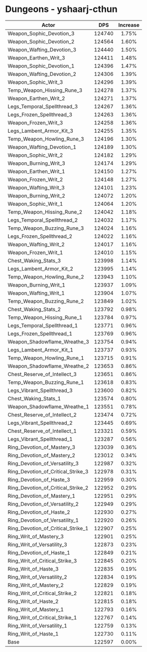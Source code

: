 # Dungeons - yshaarj-cthun
| Actor | DPS | Increase |
|---|:---:|:---:|
|Weapon_Sophic_Devotion_3|124740|1.75%|
|Weapon_Sophic_Devotion_2|124564|1.60%|
|Weapon_Wafting_Devotion_3|124440|1.50%|
|Weapon_Earthen_Writ_3|124411|1.48%|
|Weapon_Sophic_Devotion_1|124396|1.47%|
|Weapon_Wafting_Devotion_2|124306|1.39%|
|Weapon_Sophic_Writ_3|124296|1.39%|
|Temp_Weapon_Hissing_Rune_3|124278|1.37%|
|Weapon_Earthen_Writ_2|124271|1.37%|
|Legs_Temporal_Spellthread_3|124267|1.36%|
|Legs_Frozen_Spellthread_3|124263|1.36%|
|Weapon_Frozen_Writ_3|124258|1.36%|
|Legs_Lambent_Armor_Kit_3|124255|1.35%|
|Temp_Weapon_Howling_Rune_3|124196|1.30%|
|Weapon_Wafting_Devotion_1|124189|1.30%|
|Weapon_Sophic_Writ_2|124182|1.29%|
|Weapon_Burning_Writ_3|124174|1.29%|
|Weapon_Earthen_Writ_1|124150|1.27%|
|Weapon_Frozen_Writ_2|124148|1.27%|
|Weapon_Wafting_Writ_3|124101|1.23%|
|Weapon_Burning_Writ_2|124072|1.20%|
|Weapon_Sophic_Writ_1|124064|1.20%|
|Temp_Weapon_Hissing_Rune_2|124042|1.18%|
|Legs_Temporal_Spellthread_2|124032|1.17%|
|Temp_Weapon_Buzzing_Rune_3|124024|1.16%|
|Legs_Frozen_Spellthread_2|124022|1.16%|
|Weapon_Wafting_Writ_2|124017|1.16%|
|Weapon_Frozen_Writ_1|124010|1.15%|
|Chest_Waking_Stats_3|123998|1.14%|
|Legs_Lambent_Armor_Kit_2|123995|1.14%|
|Temp_Weapon_Howling_Rune_2|123943|1.10%|
|Weapon_Burning_Writ_1|123937|1.09%|
|Weapon_Wafting_Writ_1|123904|1.07%|
|Temp_Weapon_Buzzing_Rune_2|123849|1.02%|
|Chest_Waking_Stats_2|123792|0.98%|
|Temp_Weapon_Hissing_Rune_1|123784|0.97%|
|Legs_Temporal_Spellthread_1|123771|0.96%|
|Legs_Frozen_Spellthread_1|123769|0.96%|
|Weapon_Shadowflame_Wreathe_3|123754|0.94%|
|Legs_Lambent_Armor_Kit_1|123737|0.93%|
|Temp_Weapon_Howling_Rune_1|123715|0.91%|
|Weapon_Shadowflame_Wreathe_2|123653|0.86%|
|Chest_Reserve_of_Intellect_3|123651|0.86%|
|Temp_Weapon_Buzzing_Rune_1|123618|0.83%|
|Legs_Vibrant_Spellthread_3|123600|0.82%|
|Chest_Waking_Stats_1|123574|0.80%|
|Weapon_Shadowflame_Wreathe_1|123551|0.78%|
|Chest_Reserve_of_Intellect_2|123474|0.72%|
|Legs_Vibrant_Spellthread_2|123445|0.69%|
|Chest_Reserve_of_Intellect_1|123321|0.59%|
|Legs_Vibrant_Spellthread_1|123287|0.56%|
|Ring_Devotion_of_Mastery_3|123039|0.36%|
|Ring_Devotion_of_Mastery_2|123012|0.34%|
|Ring_Devotion_of_Versatility_3|122987|0.32%|
|Ring_Devotion_of_Critical_Strike_3|122978|0.31%|
|Ring_Devotion_of_Haste_3|122959|0.30%|
|Ring_Devotion_of_Critical_Strike_2|122952|0.29%|
|Ring_Devotion_of_Mastery_1|122951|0.29%|
|Ring_Devotion_of_Versatility_2|122949|0.29%|
|Ring_Devotion_of_Haste_2|122930|0.27%|
|Ring_Devotion_of_Versatility_1|122920|0.26%|
|Ring_Devotion_of_Critical_Strike_1|122907|0.25%|
|Ring_Writ_of_Mastery_3|122901|0.25%|
|Ring_Writ_of_Versatility_3|122873|0.23%|
|Ring_Devotion_of_Haste_1|122849|0.21%|
|Ring_Writ_of_Critical_Strike_3|122845|0.20%|
|Ring_Writ_of_Haste_3|122835|0.19%|
|Ring_Writ_of_Versatility_2|122834|0.19%|
|Ring_Writ_of_Mastery_2|122829|0.19%|
|Ring_Writ_of_Critical_Strike_2|122821|0.18%|
|Ring_Writ_of_Haste_2|122815|0.18%|
|Ring_Writ_of_Mastery_1|122793|0.16%|
|Ring_Writ_of_Critical_Strike_1|122767|0.14%|
|Ring_Writ_of_Versatility_1|122759|0.13%|
|Ring_Writ_of_Haste_1|122730|0.11%|
|Base|122597|0.00%|
